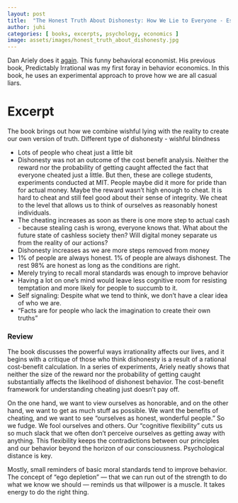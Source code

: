 ```yaml
---
layout: post
title:  "The Honest Truth About Dishonesty: How We Lie to Everyone - Especially Ourselves"
author: juhi
categories: [ books, excerpts, psychology, economics ]
image: assets/images/honest_truth_about_dishonesty.jpg
---
```


Dan Ariely does it [again](https://www.goodreads.com/book/show/13426114-the-honest-truth-about-dishonesty). This funny behavioral economist. His previous book, Predictably Irrational was my first foray in behavior economics. In this book, he uses an experimental approach to prove how we are all casual liars.

# Excerpt

The book brings out how we combine wishful lying with the reality to create our own version of truth. Different type of dishonesty - wishful blindness

*   Lots of people who cheat just a little bit
*   Dishonesty was not an outcome of the cost benefit analysis. Neither the reward nor the probability of getting caught affected the fact that everyone cheated just a little. But then, these are college students, experiments conducted at MIT. People maybe did it more for pride than for actual money. Maybe the reward wasn’t high enough to cheat. It is hard to cheat and still feel good about their sense of integrity. We cheat to the level that allows us to think of ourselves as reasonably honest individuals.
*   The cheating increases as soon as there is one more step to actual cash - because stealing cash is wrong, everyone knows that. What about the future state of cashless society then? Will digital money separate us from the reality of our actions?
*   Dishonesty increases as we are more steps removed from money
*   1% of people are always honest. 1% of people are always dishonest. The rest 98% are honest as long as the conditions are right.
*   Merely trying to recall moral standards was enough to improve behavior
*   Having a lot on one’s mind would leave less cognitive room for resisting temptation and more likely for people to succumb to it.
*   Self signaling: Despite what we tend to think, we don’t have a clear idea of who we are.
*   “Facts are for people who lack the imagination to create their own truths”


### Review

The book discusses the powerful ways irrationality affects our lives, and it begins with a critique of those who think dishonesty is a result of a rational cost-benefit calculation. In a series of experiments, Ariely neatly shows that neither the size of the reward nor the probability of getting caught substantially affects the likelihood of dishonest behavior. The cost-benefit framework for understanding cheating just doesn’t pay off. 

On the one hand, we want to view ourselves as honorable, and on the other hand, we want to get as much stuff as possible. We want the benefits of cheating, and we want to see “ourselves as honest, wonderful people.” So we fudge. We fool ourselves and others. Our “cognitive flexibility” cuts us so much slack that we often don’t perceive ourselves as getting away with anything. This flexibility keeps the contradictions between our principles and our behavior beyond the horizon of our consciousness. Psychological distance is key.

Mostly, small reminders of basic moral standards tend to improve behavior. The concept of “ego depletion” — that we can run out of the strength to do what we know we should — reminds us that willpower is a muscle. It takes energy to do the right thing.
